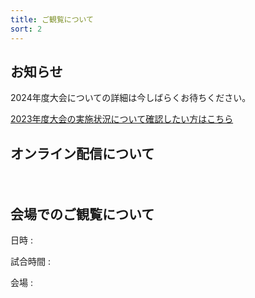 ```yaml
---
title: ご観覧について
sort: 2
---
```


## お知らせ
2024年度大会についての詳細は今しばらくお待ちください。

[2023年度大会の実施状況について確認したい方はこちら](/過去の大会/2023/attend.html)

## オンライン配信について
　

## 会場でのご観覧について
日時
:

試合時間
: 

会場
: 
